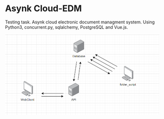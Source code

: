 # Asynk Cloud-EDM

Testing task. Asynk cloud electronic document managment system. Using Python3, concurrent.py, sqlalchemy, PostgreSQL and Vue.js.

![](/documentation_images/schema.png)
